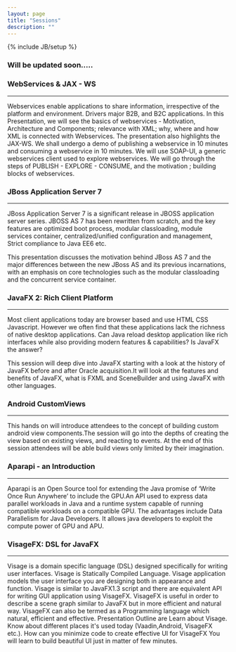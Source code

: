 ```yaml
---
layout: page
title: "Sessions"
description: ""
---
```

{% include JB/setup %}

### Will be updated soon.....

### WebServices & JAX - WS
***
Webservices enable applications to share information, irrespective of the platform and environment. Drivers major B2B, and B2C applications. In this Presentation, we will see the basics of webservices - Motivation, Architecture and Components; relevance with XML; why, where and how XML is connected with Webservices. The presentation also highlights the JAX-WS. We shall undergo a demo of publishing a webservice in 10 minutes and consuming a webservice in 10 minutes. We will use SOAP-UI, a generic webservices client used to explore webservices. We will go through the steps of PUBLISH - EXPLORE - CONSUME, and the motivation ; building blocks of webservices.

### JBoss Application Server 7
***
JBoss Application Server 7 is a significant release  in JBOSS application server series. JBOSS AS 7 has been rewritten from scratch, and the key features are optimized boot process, modular classloading, module services container, centralized/unified configuration and management, Strict compliance to Java EE6 etc.

This presentation discusses the motivation behind JBoss AS 7 and the major differences between the new JBoss AS and its previous incarnations, with an emphasis on core technologies such as the modular classloading and the concurrent service container.

### JavaFX 2: Rich Client Platform
***
Most client applications today are browser based and use HTML CSS Javascript. However we often find that these applications lack the richness of native desktop applications. Can Java reload desktop application like rich interfaces while also providing modern features & capabilities? Is JavaFX the answer?

This session will deep dive into JavaFX starting with a look at the history of JavaFX before and after Oracle acquisition.It will look at the features and benefits of JavaFX,  what is FXML and SceneBuilder and using  JavaFX with other languages.

### Android CustomViews
***
This hands on will introduce attendees to the concept of building custom android view components.The session will go into the depths of creating the view based on existing views, and reacting to events. At the end of this session attendees will be able build views only limited by their imagination.

### Aparapi - an Introduction
***
Aparapi is an Open Source tool for extending the Java promise of ‘Write Once Run
Anywhere’ to include the GPU.An API used to express data parallel workloads in Java and a runtime system capable of running compatible workloads on a
compatible GPU. The advantages include Data Parallelism for Java Developers. It allows java developers to exploit the compute power of GPU and APU.

### VisageFX: DSL for JavaFX
***
Visage is a domain specific language (DSL) designed specifically for writing user interfaces. Visage is Statically Compiled Language. Visage application models the user interface you are designing both in appearance and function. Visage is similar to JavaFX1.3 script  and there are equivalent API for writing GUI application using VisageFX. VisageFX is useful in order to describe a scene graph similar to JavaFX but in more efficient and natural way. VisageFX can also be termed as a Programming language which natural, efficient and effective.
Presentation Outline are  Learn about Visage. Know about different places it's used today (Vaadin,Android, VisageFX etc.). How can you minimize code to create effective UI for VisageFX You will learn to build beautiful UI just in matter of few minutes.





